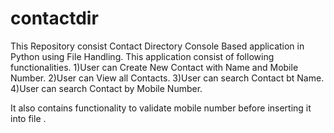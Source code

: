 # contactdir
This Repository consist Contact Directory Console Based application in Python using File Handling.
This application consist of following functionalities.
 1)User can Create New Contact with Name and Mobile Number.
 2)User can View all Contacts.
 3)User can search Contact bt Name.
 4)User can search Contact by Mobile Number.

It also contains functionality to validate mobile number before inserting it into file .
